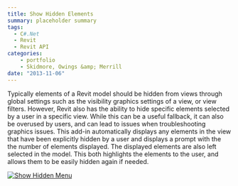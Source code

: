 ```yaml
---
title: Show Hidden Elements
summary: placeholder summary
tags:
  - C#.Net
  - Revit
  - Revit API
categories:
    - portfolio
    - Skidmore, Owings &amp; Merrill
date: "2013-11-06"
---
```


Typically elements of a Revit model should be hidden from views through global settings such as the visibility graphics settings of a view, or view filters. However, Revit also has the ability to hide specific elements selected by a user in a specific view. While this can be a useful fallback, it can also be overused by users, and can lead to issues when troubleshooting graphics issues. This add-in automatically displays any elements in the view that have been explicitly hidden by a user and displays a prompt with the the number of elements displayed. The displayed elements are also left selected in the model. This both highlights the elements to the user, and allows them to be easily hidden again if needed.

[![Show Hidden Menu](Show-Hidden-Menu.png)](http://www.ericanastas.com/wp-content/uploads/2013/11/Show-Hidden-Menu.png)
